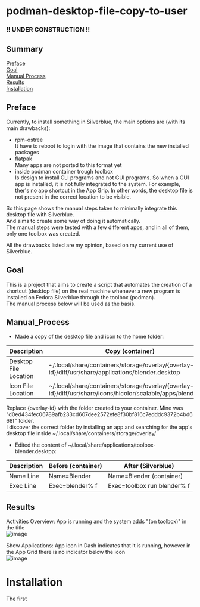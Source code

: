 # podman-desktop-file-copy-to-user

### !! UNDER CONSTRUCTION !!

## Summary
[Preface](./README.md#Preface)  
[Goal](./README.md#Goal)  
[Manual Process](./README.md#Manual_Process)  
[Results](./README.md#Results)  
[Installation](./README.md#Installation)  



## Preface

Currently, to install something in Silverblue, the main options are (with its main drawbacks):
- rpm-ostree  
It have to reboot to login with the image that contains the new installed packages
- flatpak  
Many apps are not ported to this format yet
- inside podman container trough toolbox  
Is design to install CLI programs and not GUI programs. So when a GUI app is installed, it is not fully integrated to the system. For example, ther's no app shortcut in the App Grip. In other words, the desktop file is not present in the correct location to be visible.

So this page shows the manual steps taken to minimally integrate this desktop file with Silverblue.  
And aims to create some way of doing it automatically.  
The manual steps were tested with a few different apps, and in all of them, only one toolbox was created.

All the drawbacks listed are my opinion, based on my current use of Silverblue. 

## Goal
This is a project that aims to create a script that automates the creation of a shortcut (desktop file) on the real machine whenever a new program is installed on Fedora Silverblue through the toolbox (podman).  
The manual process below will be used as the basis.

## Manual_Process

- Made a copy of the desktop file and icon to the home folder:

| Description 	| Copy (container) 	| Paste (Silverblue) 	|
|-	|-	|-	|
| Desktop File Location 	| ~/.local/share/containers/storage/overlay/{overlay-id}/diff/usr/share/applications/blender.desktop 	| ~/.local/share/applications/toolbox-blender.desktop 	|
| Icon File Location 	| ~/.local/share/containers/storage/overlay/{overlay-id}/diff/usr/share/icons/hicolor/scalable/apps/blender.svg 	| /home/realgrm/.local/share/icons/hicolor/scalable/apps/toolbox/blender.svg 	|

Replace {overlay-id} with the folder created to your container. Mine was "d0ed434fec06789afb233cd607dee2572efe8f30bf816c7edddc9372b4bd668f" folder.  
I discover the correct folder by installing an app and searching for the app's desktop file inside ~/.local/share/containers/storage/overlay/  

- Edited the content of ~/.local/share/applications/toolbox-blender.desktop:

| Description 	| Before (container) 	| After (Silverblue) 	|
|-	|-	|-	|
| Name Line 	| Name=Blender 	| Name=Blender (container) 	|
| Exec Line 	| Exec=blender% f 	| Exec=toolbox run blender% f 	|

 ## Results
 
Activities Overview: App is running and the system adds "(on toolbox)" in the title   
![image](https://user-images.githubusercontent.com/23300290/98615310-0ca01f00-22d9-11eb-853a-f9b45b307b42.png)

Show Applications: App icon in Dash indicates that it is running, however in the App Grid there is no indicator below the icon  
![image](https://user-images.githubusercontent.com/23300290/98615618-d616d400-22d9-11eb-8fce-3e3d3c09ffaa.png)

# Installation

The first 

